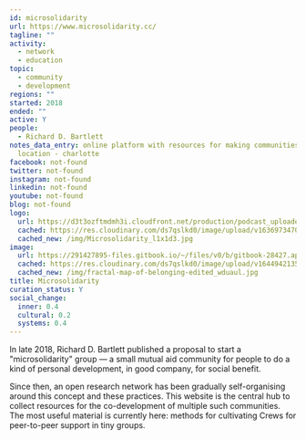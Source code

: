 ```yaml
---
id: microsolidarity
url: https://www.microsolidarity.cc/
tagline: ""
activity:
  - network
  - education
topic:
  - community
  - development
regions: ""
started: 2018
ended: ""
active: Y
people:
  - Richard D. Bartlett
notes_data_entry: online platform with resources for making communities so no
  location - charlotte
facebook: not-found
twitter: not-found
instagram: not-found
linkedin: not-found
youtube: not-found
blog: not-found
logo:
  url: https://d3t3ozftmdmh3i.cloudfront.net/production/podcast_uploaded/1092286/1092286-1550274124491-4dbc589e71fdb.jpg
  cached: https://res.cloudinary.com/ds7qslkd0/image/upload/v1636973470/Ecosystem%20Mapping/Microsolidarity_l1x1d3.jpg
  cached_new: /img/Microsolidarity_l1x1d3.jpg
image:
  url: https://291427895-files.gitbook.io/~/files/v0/b/gitbook-28427.appspot.com/o/assets%2F-LU3FK9LrDJt_kDjvIFM%2F-LU3U8xM02roGgMn3AGx%2F-LU3UZENfl3PUpJf4bFG%2Ffractal-map-of-belonging-edited.jpg?alt=media&token=a1c2bcd0-4f21-40d9-8c68-4be5851efc10
  cached: https://res.cloudinary.com/ds7qslkd0/image/upload/v1644942135/Ecosystem%20Mapping/fractal-map-of-belonging-edited_wduaul.jpg
  cached_new: /img/fractal-map-of-belonging-edited_wduaul.jpg
title: Microsolidarity
curation_status: Y
social_change:
  inner: 0.4
  cultural: 0.2
  systems: 0.4
---
```


In late 2018, Richard D. Bartlett published a proposal to start a "microsolidarity" group — a small mutual aid community for people to do a kind of personal development, in good company, for social benefit.

Since then, an open research network has been gradually self-organising around this concept and these practices.
This website is the central hub to collect resources for the co-development of multiple such communities. The most useful material is currently here: methods for cultivating Crews for peer-to-peer support in tiny groups.

